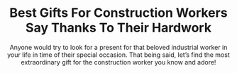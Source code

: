 ---
layout: post
title: Best Gifts For Construction Workers Say Thanks To Their Hardwork
subtitle: Anyone would try to look for a present for that beloved industrial worker in your life in time of their special occasion. That being said, let’s find the most extraordinary gift for the construction worker you know and adore!
header-img: "img/post/2023/09/copied/medium_gifts_for_construction_workers_8259a4a7f1.jpg"
header-style: text
permalink: "/gifts-construction-worker/"
catalog: true
tags:
  - Recipients 
  - Men
---  